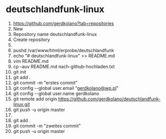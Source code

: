 # deutschlandfunk-linux
1. https://github.com/gerdkolano?tab=repositories
1. New
1. Repository name deutschlandfunk-linux
1. Create repository
1. 
1. pushd /var/www/html/erprobe/deutschlandfunk
1. echo "# deutschlandfunk-linux" >> README.md
1. vim README.md
1. cp -auv README.md nach-github-hochladen.txt
1. git init
1. git add .
1. git commit -m "erstes commit"
1. git config --global user.email "gerdkolano@wp.pl"
1. git config --global user.name gerdkolano
1. git remote add origin https://github.com/gerdkolano/deutschlandfunk-linux.git
1. git push -u origin master
1. 
1. git add .
1. git commit -m "zweites commit"
1. git push -u origin master

